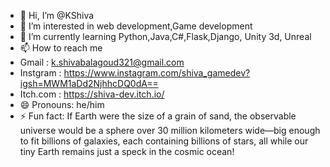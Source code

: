 - 👋 Hi, I’m @KShiva
- 👀 I’m interested in web development,Game development
- 🌱 I’m currently learning Python,Java,C#,Flask,Django, Unity 3d, Unreal
- 📫 How to reach me
- Gmail : k.shivabalagoud321@gmail.com
- Instgram : https://www.instagram.com/shiva_gamedev?igsh=MWM1aDd2NjhhcDQ0dA==
- Itch.com : https://shiva-dev.itch.io/
- 😄 Pronouns: he/him
- ⚡ Fun fact: If Earth were the size of a grain of sand, the observable universe would be a sphere over 30 million kilometers wide—big enough to fit billions of galaxies, each containing billions of stars, all while our tiny Earth remains just a speck in the cosmic ocean!

<!---
KkShiva/KkShiva is a ✨ special ✨ repository because its `README.md` (this file) appears on your GitHub profile.
You can click the Preview link to take a look at your changes.
--->
